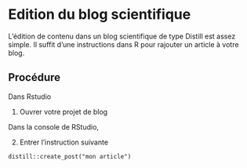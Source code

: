 Edition du blog scientifique
================

L’édition de contenu dans un blog scientifique de type Distill est assez
simple. Il suffit d’une instructions dans R pour rajouter un article à
votre blog.

## Procédure

Dans Rstudio

1.  Ouvrer votre projet de blog

Dans la console de RStudio,

2.  Entrer l’instruction suivante

<!-- end list -->

    distill::create_post("mon article")
